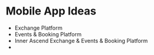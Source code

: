 # Mobile App Ideas

- Exchange Platform
- Events & Booking Platform
- Inner Ascend Exchange & Events & Booking Platform
-